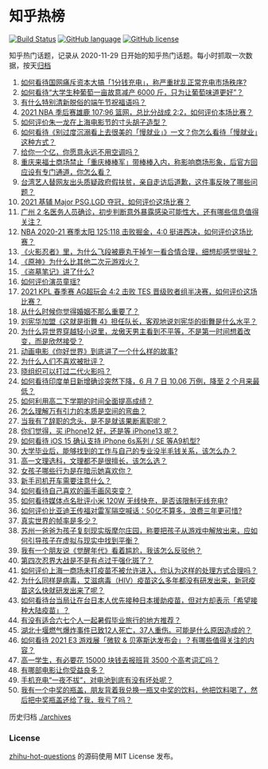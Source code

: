 # 知乎热榜
[![Build Status](https://github.com/ToWeLong/zhihu-hot-questions/workflows/CI/badge.svg)](https://github.com/ToWeLong/zhihu-hot-questions/actions)
[![GitHub language](https://img.shields.io/badge/language-golang-orange.svg)](https://golang.org/)
[![GitHub license](https://img.shields.io/github/license/ToWeLong/zhihu-hot-questions)](https://github.com/ToWeLong/zhihu-hot-questions/blob/main/LICENSE)

知乎热门话题，记录从 2020-11-29 日开始的知乎热门话题。每小时抓取一次数据，按天[归档](./archives)

<!-- BEGIN -->

1. [如何看待国网痛斥资本大搞「1分钱充电」，称严重扰乱正常充电市场秩序?](https://www.zhihu.com/question/464766118)
1. [如何看待“大学生种葡萄一亩故意减产 6000 斤，只为让葡萄味道更好”？](https://www.zhihu.com/question/464455061)
1. [有什么特别清新脱俗的端午节祝福语吗？](https://www.zhihu.com/question/281359595)
1. [2021 NBA 季后赛雄鹿 107:96 篮网，总比分战成 2:2，如何评价本场比赛？](https://www.zhihu.com/question/464891369)
1. [如何评价朱一龙在上海电影节的寸头胡子造型？](https://www.zhihu.com/question/464613394)
1. [如何看待《别过度沉溺看上去很美的「慢就业」》一文？你怎么看待「慢就业」这种方式？](https://www.zhihu.com/question/464448399)
1. [给你一个亿，你愿意永远不用空调吗？](https://www.zhihu.com/question/461752259)
1. [重庆来福士商场禁止「重庆棒棒军」带棒棒入内，称影响商场形象，后官方回应设有专门通道，你怎么看？](https://www.zhihu.com/question/464277644)
1. [台湾艺人替网友出头质疑政府假扶贫，亲自走访后道歉，这件事反映了哪些问题？](https://www.zhihu.com/question/464604915)
1. [2021 基辅 Major PSG.LGD 夺冠，如何评价这场比赛？](https://www.zhihu.com/question/464892135)
1. [广州 2 名医务人员确诊，初步判断意外暴露感染可能性大，还有哪些信息值得关注？](https://www.zhihu.com/question/464902327)
1. [NBA 2020-21 赛季太阳 125:118 击败掘金，4:0 挺进西决，如何评价这场比赛？](https://www.zhihu.com/question/464894466)
1. [《火影忍者》里，为什么飞段被鹿丸干掉乍一看合情合理，细想却感觉很扯？](https://www.zhihu.com/question/459621987)
1. [《原神》为什么比其他二次元游戏火？](https://www.zhihu.com/question/463779591)
1. [《盗墓笔记》讲了什么?](https://www.zhihu.com/question/32090742)
1. [如何评价演员童瑶?](https://www.zhihu.com/question/374564039)
1. [2021 KPL 春季赛 AG超玩会 4:2 击败 TES 晋级败者组半决赛，如何评价这场比赛？](https://www.zhihu.com/question/464861706)
1. [从什么时候你觉得婚姻不那么重要了？](https://www.zhihu.com/question/454383382)
1. [刘宪华加盟《这就是街舞 4》担任队长，客观地说刘宪华的街舞是什么水平？](https://www.zhihu.com/question/464486529)
1. [为什么异世界穿越轻小说里，龙傲天男主看到不平等，不是第一时间想着改变，而是欣然接受？](https://www.zhihu.com/question/464353705)
1. [动画电影《你好世界》到底讲了一个什么样的故事?](https://www.zhihu.com/question/464262833)
1. [为什么人们不喜欢被批评？](https://www.zhihu.com/question/22987136)
1. [晓组织可以打过二代火影吗？](https://www.zhihu.com/question/462986796)
1. [如何看待印度单日新增确诊突然下降，6 月 7 日 10.06 万例，降至 2 个月来最低？](https://www.zhihu.com/question/464053148)
1. [如何利用高二下学期的时间全面提高成绩？](https://www.zhihu.com/question/313416625)
1. [怎么理解万有引力的本质是空间的弯曲？](https://www.zhihu.com/question/330796123)
1. [当我有了辞职的念头，是不是就该果断离职呢？](https://www.zhihu.com/question/399873490)
1. [你们觉得，买 iPhone12 好，还是等 iPhone13 呢？](https://www.zhihu.com/question/426253380)
1. [如何看待 iOS 15 确认支持 iPhone 6s系列 / SE 等A9机型?](https://www.zhihu.com/question/463795738)
1. [大学毕业后，能够找到的工作与自己的专业没半毛钱关系，该怎么办？](https://www.zhihu.com/question/453483009)
1. [高一文理选科，文理都不是很擅长，该怎么选？](https://www.zhihu.com/question/463506260)
1. [女孩子哪些行为是在暗示她喜欢你？](https://www.zhihu.com/question/457449556)
1. [新手司机开车需要注意什么？](https://www.zhihu.com/question/418373990)
1. [如何看待自己喜欢的画手画风突变？](https://www.zhihu.com/question/307511431)
1. [如何看待媒体点名批评小米 120W 无线快充，是否该限制无线充电?](https://www.zhihu.com/question/464750035)
1. [如何评价比亚迪王传福对雷军隔空喊话：50亿不算多，浪费三年更可惜?](https://www.zhihu.com/question/464298292)
1. [真实世界的帧率是多少？](https://www.zhihu.com/question/463432278)
1. [苏州一爸爸为孩子复刻现实版摩尔庄园，称要把孩子从游戏中解放出来，应如何引导孩子在虚拟与现实中找到平衡？](https://www.zhihu.com/question/464491170)
1. [我有一个朋友说《觉醒年代》看着尴尬，我该怎么反驳他？](https://www.zhihu.com/question/451585351)
1. [第四次忍界大战是不是有点过于强化斑了？](https://www.zhihu.com/question/463167494)
1. [如何评价上海一商场未打疫苗不被允许进入，你认为这样的处理方式合理吗？](https://www.zhihu.com/question/463818396)
1. [为什么同样是病毒，艾滋病毒（HIV）疫苗这么多年都没有研发出来，新冠疫苗这么快就研发出来了呢？](https://www.zhihu.com/question/464293186)
1. [如何看待台当局让在台日本人优先接种日本援助疫苗，但对方却表示「希望接种大陆疫苗」？](https://www.zhihu.com/question/464492676)
1. [有没有适合六七个人一起暑假毕业旅行的地方推荐？](https://www.zhihu.com/question/460217937)
1. [湖北十堰燃气爆炸事件已致12人死亡，37人重伤。可能是什么原因造成的？](https://www.zhihu.com/question/464751425)
1. [如何看待 2021 E3 游戏展「微软 & 贝塞斯达发布会」？有哪些值得关注的内容？](https://www.zhihu.com/question/464870968)
1. [高一学生，有必要花 15000 块钱去报班背 3500 个高考词汇吗？](https://www.zhihu.com/question/460422473)
1. [有哪部电影让你受益良多？](https://www.zhihu.com/question/303835412)
1. [手机充电“一夜不拔”，对电池到底有没有坏处呢？](https://www.zhihu.com/question/351666337)
1. [我有一个中奖的瓶盖，朋友背着我兑换一瓶又中奖的饮料，他把饮料喝了，然后把中奖瓶盖还给了我，我亏了吗？](https://www.zhihu.com/question/459981000)

<!-- END -->

历史归档 [./archives](./archives)


### License
[zhihu-hot-questions](https://github.com/towelong/zhihu-hot-questions) 的源码使用 MIT License 发布。